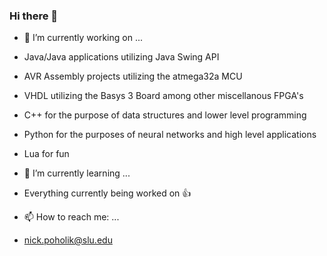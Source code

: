 ### Hi there 👋

- 🔭 I’m currently working on ...
- Java/Java applications utilizing Java Swing API
- AVR Assembly projects utilizing the atmega32a MCU
- VHDL utilizing the Basys 3 Board among other miscellanous FPGA's
- C++ for the purpose of data structures and lower level programming
- Python for the purposes of neural networks and high level applications
- Lua for fun

- 🌱 I’m currently learning ...
- Everything currently being worked on 👍

- 📫 How to reach me: ...
- nick.poholik@slu.edu

<!--
**npoholik/npoholik** is a ✨ _special_ ✨ repository because its `README.md` (this file) appears on your GitHub profile.

Here are some ideas to get you started:

- 🔭 I’m currently working on ...
- 🌱 I’m currently learning ...
- 👯 I’m looking to collaborate on ...
- 🤔 I’m looking for help with ...
- 💬 Ask me about ...
- 📫 How to reach me: ...
- 😄 Pronouns: ...
- ⚡ Fun fact: ...
-->
